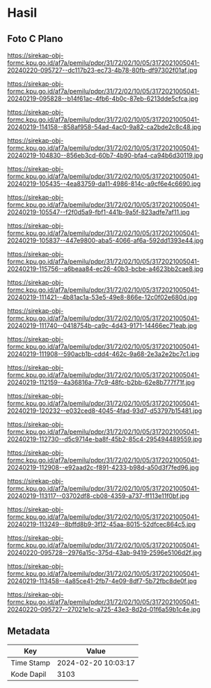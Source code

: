 # Hasil

## Foto C Plano

https://sirekap-obj-formc.kpu.go.id/af7a/pemilu/pdpr/31/72/02/10/05/3172021005041-20240220-095727--dc117b23-ec73-4b78-80fb-df97302f01af.jpg

https://sirekap-obj-formc.kpu.go.id/af7a/pemilu/pdpr/31/72/02/10/05/3172021005041-20240219-095828--b14f61ac-4fb6-4b0c-87eb-6213dde5cfca.jpg

https://sirekap-obj-formc.kpu.go.id/af7a/pemilu/pdpr/31/72/02/10/05/3172021005041-20240219-114158--858af958-54ad-4ac0-9a82-ca2bde2c8c48.jpg

https://sirekap-obj-formc.kpu.go.id/af7a/pemilu/pdpr/31/72/02/10/05/3172021005041-20240219-104830--856eb3cd-60b7-4b90-bfa4-ca94b6d30119.jpg

https://sirekap-obj-formc.kpu.go.id/af7a/pemilu/pdpr/31/72/02/10/05/3172021005041-20240219-105435--4ea83759-da11-4986-814c-a9cf6e4c6690.jpg

https://sirekap-obj-formc.kpu.go.id/af7a/pemilu/pdpr/31/72/02/10/05/3172021005041-20240219-105547--f2f0d5a9-fbf1-441b-9a5f-823adfe7af11.jpg

https://sirekap-obj-formc.kpu.go.id/af7a/pemilu/pdpr/31/72/02/10/05/3172021005041-20240219-105837--447e9800-aba5-4066-af6a-592dd1393e44.jpg

https://sirekap-obj-formc.kpu.go.id/af7a/pemilu/pdpr/31/72/02/10/05/3172021005041-20240219-115756--a6beaa84-ec26-40b3-bcbe-a4623bb2cae8.jpg

https://sirekap-obj-formc.kpu.go.id/af7a/pemilu/pdpr/31/72/02/10/05/3172021005041-20240219-111421--4b81ac1a-53e5-49e8-866e-12c0f02e680d.jpg

https://sirekap-obj-formc.kpu.go.id/af7a/pemilu/pdpr/31/72/02/10/05/3172021005041-20240219-111740--0418754b-ca9c-4d43-9171-14466ec71eab.jpg

https://sirekap-obj-formc.kpu.go.id/af7a/pemilu/pdpr/31/72/02/10/05/3172021005041-20240219-111908--590acb1b-cdd4-462c-9a68-2e3a2e2bc7c1.jpg

https://sirekap-obj-formc.kpu.go.id/af7a/pemilu/pdpr/31/72/02/10/05/3172021005041-20240219-112159--4a36816a-77c9-48fc-b2bb-62e8b777f71f.jpg

https://sirekap-obj-formc.kpu.go.id/af7a/pemilu/pdpr/31/72/02/10/05/3172021005041-20240219-120232--e032ced8-4045-4fad-93d7-d53797b15481.jpg

https://sirekap-obj-formc.kpu.go.id/af7a/pemilu/pdpr/31/72/02/10/05/3172021005041-20240219-112730--d5c9714e-ba8f-45b2-85c4-295494489559.jpg

https://sirekap-obj-formc.kpu.go.id/af7a/pemilu/pdpr/31/72/02/10/05/3172021005041-20240219-112908--e92aad2c-f891-4233-b98d-a50d3f7fed96.jpg

https://sirekap-obj-formc.kpu.go.id/af7a/pemilu/pdpr/31/72/02/10/05/3172021005041-20240219-113117--03702df8-cb08-4359-a737-ff113e11f0bf.jpg

https://sirekap-obj-formc.kpu.go.id/af7a/pemilu/pdpr/31/72/02/10/05/3172021005041-20240219-113249--8bffd8b9-3f12-45aa-8015-52dfcec864c5.jpg

https://sirekap-obj-formc.kpu.go.id/af7a/pemilu/pdpr/31/72/02/10/05/3172021005041-20240220-095728--2976a15c-375d-43ab-9419-2596e5106d2f.jpg

https://sirekap-obj-formc.kpu.go.id/af7a/pemilu/pdpr/31/72/02/10/05/3172021005041-20240219-113458--4a85ce41-2fb7-4e09-8df7-5b72fbc8de0f.jpg

https://sirekap-obj-formc.kpu.go.id/af7a/pemilu/pdpr/31/72/02/10/05/3172021005041-20240220-095727--27021e1c-a725-43e3-8d2d-01f6a59b1c4e.jpg


## Metadata

| Key        | Value               |
| ---------- | ------------------- |
| Time Stamp | 2024-02-20 10:03:17 |
| Kode Dapil | 3103                |



